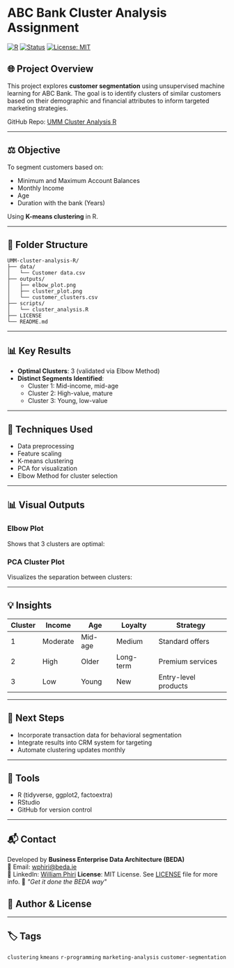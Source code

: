 # ABC Bank Cluster Analysis Assignment

[![R](https://img.shields.io/badge/Built%20With-R-blue?logo=r)](https://www.r-project.org/)
[![Status](https://img.shields.io/badge/Status-Complete-brightgreen.svg)]()
[![License: MIT](https://img.shields.io/badge/License-MIT-yellow.svg)](./LICENSE)

## 🌐 Project Overview

This project explores **customer segmentation** using unsupervised machine learning for ABC Bank. The goal is to identify clusters of similar customers based on their demographic and financial attributes to inform targeted marketing strategies.

GitHub Repo: [UMM Cluster Analysis R](https://github.com/kochezz/UMM-cluster-analysis-R)

---

## ⚖️ Objective

To segment customers based on:

- Minimum and Maximum Account Balances
- Monthly Income
- Age
- Duration with the bank (Years)

Using **K-means clustering** in R.

---

## 📂 Folder Structure

```
UMM-cluster-analysis-R/
├── data/
│   └── Customer data.csv
├── outputs/
│   ├── elbow_plot.png
│   ├── cluster_plot.png
│   └── customer_clusters.csv
├── scripts/
│   └── cluster_analysis.R
├── LICENSE
└── README.md
```

---

## 📊 Key Results

- **Optimal Clusters**: 3 (validated via Elbow Method)
- **Distinct Segments Identified**:
  - Cluster 1: Mid-income, mid-age
  - Cluster 2: High-value, mature
  - Cluster 3: Young, low-value

---

## 🔬 Techniques Used

- Data preprocessing
- Feature scaling
- K-means clustering
- PCA for visualization
- Elbow Method for cluster selection

---

## 📊 Visual Outputs

### Elbow Plot

Shows that 3 clusters are optimal:

### PCA Cluster Plot

Visualizes the separation between clusters:

---

## 💡 Insights

| Cluster | Income   | Age     | Loyalty   | Strategy             |
| ------- | -------- | ------- | --------- | -------------------- |
| 1       | Moderate | Mid-age | Medium    | Standard offers      |
| 2       | High     | Older   | Long-term | Premium services     |
| 3       | Low      | Young   | New       | Entry-level products |

---

## 📅 Next Steps

- Incorporate transaction data for behavioral segmentation
- Integrate results into CRM system for targeting
- Automate clustering updates monthly

---

## 🚀 Tools

- R (tidyverse, ggplot2, factoextra)
- RStudio
- GitHub for version control

---
## 📬 Contact

Developed by **Business Enterprise Data Architecture (BEDA)**  
📩 Email: [wphiri@beda.ie](mailto:wphiri@beda.ie)  
🔗 LinkedIn: [William Phiri](https://www.linkedin.com/in/william-phiri-866b8443/) 
**License**: MIT License. See [LICENSE](./LICENSE) file for more info.
🧭  _"Get it done the BEDA way"_

## 📅 Author & License

---

## 🏷️ Tags

`clustering` `kmeans` `r-programming` `marketing-analysis` `customer-segmentation`
